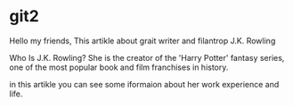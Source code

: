 # git2
Hello my friends, 
This artikle about grait writer and filantrop J.K. Rowling 

Who Is J.K. Rowling?
She is the creator of the 'Harry Potter' fantasy series, one of the most popular book and film franchises in history.

in this artikle you can see some iformaion about her work experience and life. 
